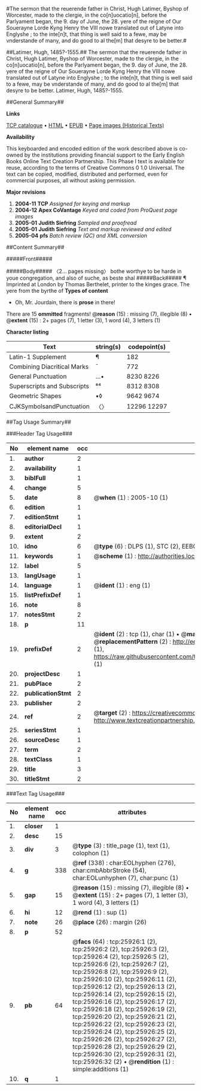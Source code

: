 #The sermon that the reuerende father in Christ, Hugh Latimer, Byshop of Worcester, made to the clergie, in the co[n]uocatio[n], before the Parlyament began, the 9. day of June, the 28. yere of the reigne of Our Souerayne Lorde Kyng Henry the VIII nowe translated out of Latyne into Englyshe ; to the inte[n]t, that thing is well said to a fewe, may be vnderstande of many, and do good to al the[m] that desyre to be better.#

##Latimer, Hugh, 1485?-1555.##
The sermon that the reuerende father in Christ, Hugh Latimer, Byshop of Worcester, made to the clergie, in the co[n]uocatio[n], before the Parlyament began, the 9. day of June, the 28. yere of the reigne of Our Souerayne Lorde Kyng Henry the VIII nowe translated out of Latyne into Englyshe ; to the inte[n]t, that thing is well said to a fewe, may be vnderstande of many, and do good to al the[m] that desyre to be better.
Latimer, Hugh, 1485?-1555.

##General Summary##

**Links**

[TCP catalogue](http://www.ota.ox.ac.uk/tcp/)  • 
[HTML](http://tei.it.ox.ac.uk/tcp/Texts-HTML/free/A05/A05152.html)  • 
[EPUB](http://tei.it.ox.ac.uk/tcp/Texts-EPUB/free/A05/A05152.epub) • 
[Page images (Historical Texts)](https://data.historicaltexts.jisc.ac.uk/view?pubId=eebo-22928419e&pageId=eebo-22928419e-25926-1)

**Availability**

This keyboarded and encoded edition of the
	       work described above is co-owned by the institutions
	       providing financial support to the Early English Books
	       Online Text Creation Partnership. This Phase I text is
	       available for reuse, according to the terms of Creative
	       Commons 0 1.0 Universal. The text can be copied,
	       modified, distributed and performed, even for
	       commercial purposes, all without asking permission.

**Major revisions**

1. __2004-11__ __TCP__ *Assigned for keying and markup*
1. __2004-12__ __Apex CoVantage__ *Keyed and coded from ProQuest page images*
1. __2005-01__ __Judith Siefring__ *Sampled and proofread*
1. __2005-01__ __Judith Siefring__ *Text and markup reviewed and edited*
1. __2005-04__ __pfs__ *Batch review (QC) and XML conversion*

##Content Summary##

#####Front#####

#####Body#####
〈2… pages missing〉
bothe worthye to be harde in youe congregation, and also of suche, as beste shal 
#####Back#####
¶ Imprinted at London by Thomas Berthelet, printer to the kinges grace. The yere from the byrthe of 
**Types of content**

  * Oh, Mr. Jourdain, there is **prose** in there!

There are 15 **ommitted** fragments! 
 @__reason__ (15) : missing (7), illegible (8)  •  @__extent__ (15) : 2+ pages (7), 1 letter (3), 1 word (4), 3 letters (1)

**Character listing**


|Text|string(s)|codepoint(s)|
|---|---|---|
|Latin-1 Supplement|¶|182|
|Combining             Diacritical Marks|̄|772|
|General Punctuation|…•|8230 8226|
|Superscripts             and Subscripts|⁸⁴|8312 8308|
|Geometric Shapes|▪◊|9642 9674|
|CJKSymbolsandPunctuation|〈〉|12296 12297|

##Tag Usage Summary##

###Header Tag Usage###

|No|element name|occ|attributes|
|---|---|---|---|
|1.|__author__|2||
|2.|__availability__|1||
|3.|__biblFull__|1||
|4.|__change__|5||
|5.|__date__|8| @__when__ (1) : 2005-10 (1)|
|6.|__edition__|1||
|7.|__editionStmt__|1||
|8.|__editorialDecl__|1||
|9.|__extent__|2||
|10.|__idno__|6| @__type__ (6) : DLPS (1), STC (2), EEBO-CITATION (1), OCLC (1), VID (1)|
|11.|__keywords__|1| @__scheme__ (1) : http://authorities.loc.gov/ (1)|
|12.|__label__|5||
|13.|__langUsage__|1||
|14.|__language__|1| @__ident__ (1) : eng (1)|
|15.|__listPrefixDef__|1||
|16.|__note__|8||
|17.|__notesStmt__|2||
|18.|__p__|11||
|19.|__prefixDef__|2| @__ident__ (2) : tcp (1), char (1)  •  @__matchPattern__ (2) : ([0-9\-]+):([0-9IVX]+) (1), (.+) (1)  •  @__replacementPattern__ (2) : http://eebo.chadwyck.com/downloadtiff?vid=$1&page=$2 (1), https://raw.githubusercontent.com/textcreationpartnership/Texts/master/tcpchars.xml#$1 (1)|
|20.|__projectDesc__|1||
|21.|__pubPlace__|2||
|22.|__publicationStmt__|2||
|23.|__publisher__|2||
|24.|__ref__|2| @__target__ (2) : https://creativecommons.org/publicdomain/zero/1.0/ (1), http://www.textcreationpartnership.org/docs/. (1)|
|25.|__seriesStmt__|1||
|26.|__sourceDesc__|1||
|27.|__term__|2||
|28.|__textClass__|1||
|29.|__title__|3||
|30.|__titleStmt__|2||


###Text Tag Usage###

|No|element name|occ|attributes|
|---|---|---|---|
|1.|__closer__|1||
|2.|__desc__|15||
|3.|__div__|3| @__type__ (3) : title_page (1), text (1), colophon (1)|
|4.|__g__|338| @__ref__ (338) : char:EOLhyphen (276), char:cmbAbbrStroke (54), char:EOLunhyphen (7), char:punc (1)|
|5.|__gap__|15| @__reason__ (15) : missing (7), illegible (8)  •  @__extent__ (15) : 2+ pages (7), 1 letter (3), 1 word (4), 3 letters (1)|
|6.|__hi__|12| @__rend__ (1) : sup (1)|
|7.|__note__|26| @__place__ (26) : margin (26)|
|8.|__p__|52||
|9.|__pb__|64| @__facs__ (64) : tcp:25926:1 (2), tcp:25926:2 (2), tcp:25926:3 (2), tcp:25926:4 (2), tcp:25926:5 (2), tcp:25926:6 (2), tcp:25926:7 (2), tcp:25926:8 (2), tcp:25926:9 (2), tcp:25926:10 (2), tcp:25926:11 (2), tcp:25926:12 (2), tcp:25926:13 (2), tcp:25926:14 (2), tcp:25926:15 (2), tcp:25926:16 (2), tcp:25926:17 (2), tcp:25926:18 (2), tcp:25926:19 (2), tcp:25926:20 (2), tcp:25926:21 (2), tcp:25926:22 (2), tcp:25926:23 (2), tcp:25926:24 (2), tcp:25926:25 (2), tcp:25926:26 (2), tcp:25926:27 (2), tcp:25926:28 (2), tcp:25926:29 (2), tcp:25926:30 (2), tcp:25926:31 (2), tcp:25926:32 (2)  •  @__rendition__ (1) : simple:additions (1)|
|10.|__q__|1||
